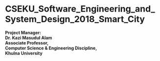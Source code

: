 # <b>CSEKU_Software_Engineering_and_System_Design_2018_Smart_City<b>

<b>Project Manager: <b><br>
Dr. Kazi Masudul Alam <br>
Associate Professor,<br>
Computer Science & Engineering Discipline,<br>
Khulna University <br>
